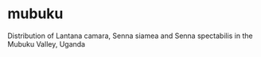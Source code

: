 # mubuku
Distribution of Lantana camara, Senna siamea and Senna spectabilis in the Mubuku Valley, Uganda
